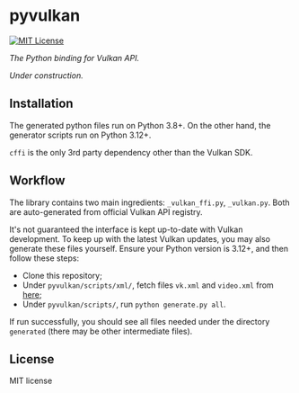 # pyvulkan

[![MIT License](https://img.shields.io/badge/license-MIT-blue.svg?style=flat)](http://choosealicense.com/licenses/mit/)


*The Python binding for Vulkan API.*

*Under construction.*


## Installation
The generated python files run on Python 3.8+. On the other hand, the generator scripts run on Python 3.12+.

`cffi` is the only 3rd party dependency other than the Vulkan SDK.


## Workflow
The library contains two main ingredients: `_vulkan_ffi.py`, `_vulkan.py`. Both are auto-generated from official Vulkan API registry.

It's not guaranteed the interface is kept up-to-date with Vulkan development. To keep up with the latest Vulkan updates, you may also generate these files yourself. Ensure your Python version is 3.12+, and then follow these steps:
- Clone this repository;
- Under `pyvulkan/scripts/xml/`, fetch files `vk.xml` and `video.xml` from [here](https://github.com/KhronosGroup/Vulkan-Docs/tree/main/xml/);
- Under `pyvulkan/scripts/`, run `python generate.py all`.

If run successfully, you should see all files needed under the directory `generated` (there may be other intermediate files).


## License
MIT license
